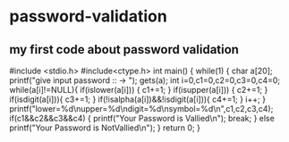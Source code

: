 # password-validation
my first code
about password validation
----------------------------------------
#include <stdio.h>
#include<ctype.h>
int main()
{
	while(1)
	{
    char a[20];
    printf("give input password :: -> ");
    gets(a);
    int i=0,c1=0,c2=0,c3=0,c4=0;
    while(a[i]!=NULL){
    	if(islower(a[i]))
        {
        	c1+=1;
    	}
    	if(isupper(a[i]))
		{
    		c2+=1;
		}
		if(isdigit(a[i])){
			c3+=1;
		}
		if(!isalpha(a[i])&&!isdigit(a[i])){
			c4+=1;
		}
    	i++;
	} 
	printf("lower=%d\nupper=%d\ndigit=%d\nsymbol=%d\n",c1,c2,c3,c4);
	if(c1&&c2&&c3&&c4)
	{
	printf("Your Password is Vallied\n");
	break;
	}
	else
	printf("Your Password is NotVallied\n");
}
return 0;
}
